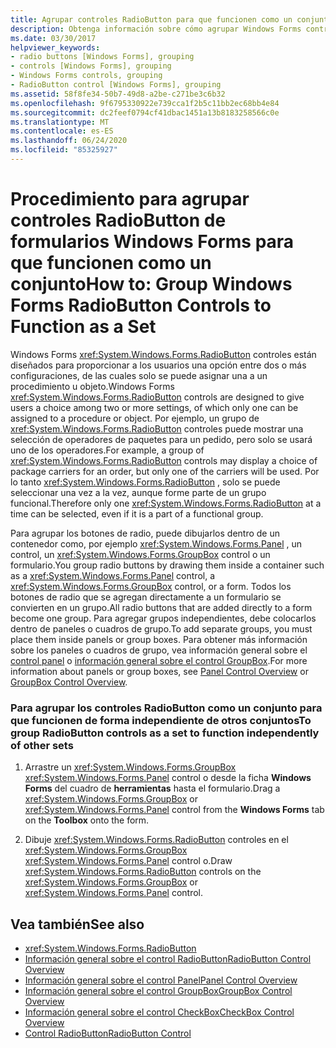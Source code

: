```yaml
---
title: Agrupar controles RadioButton para que funcionen como un conjunto
description: Obtenga información sobre cómo agrupar Windows Forms controles RadioButton para que funcionen de forma independiente de otros conjuntos.
ms.date: 03/30/2017
helpviewer_keywords:
- radio buttons [Windows Forms], grouping
- controls [Windows Forms], grouping
- Windows Forms controls, grouping
- RadioButton control [Windows Forms], grouping
ms.assetid: 58f8fe34-50b7-49d8-a2be-c271be3c6b32
ms.openlocfilehash: 9f6795330922e739cca1f2b5c11bb2ec68bb4e84
ms.sourcegitcommit: dc2feef0794cf41dbac1451a13b8183258566c0e
ms.translationtype: MT
ms.contentlocale: es-ES
ms.lasthandoff: 06/24/2020
ms.locfileid: "85325927"
---
```

# <a name="how-to-group-windows-forms-radiobutton-controls-to-function-as-a-set"></a><span data-ttu-id="1f816-103">Procedimiento para agrupar controles RadioButton de formularios Windows Forms para que funcionen como un conjunto</span><span class="sxs-lookup"><span data-stu-id="1f816-103">How to: Group Windows Forms RadioButton Controls to Function as a Set</span></span>
<span data-ttu-id="1f816-104">Windows Forms <xref:System.Windows.Forms.RadioButton> controles están diseñados para proporcionar a los usuarios una opción entre dos o más configuraciones, de las cuales solo se puede asignar una a un procedimiento u objeto.</span><span class="sxs-lookup"><span data-stu-id="1f816-104">Windows Forms <xref:System.Windows.Forms.RadioButton> controls are designed to give users a choice among two or more settings, of which only one can be assigned to a procedure or object.</span></span> <span data-ttu-id="1f816-105">Por ejemplo, un grupo de <xref:System.Windows.Forms.RadioButton> controles puede mostrar una selección de operadores de paquetes para un pedido, pero solo se usará uno de los operadores.</span><span class="sxs-lookup"><span data-stu-id="1f816-105">For example, a group of <xref:System.Windows.Forms.RadioButton> controls may display a choice of package carriers for an order, but only one of the carriers will be used.</span></span> <span data-ttu-id="1f816-106">Por lo tanto <xref:System.Windows.Forms.RadioButton> , solo se puede seleccionar una vez a la vez, aunque forme parte de un grupo funcional.</span><span class="sxs-lookup"><span data-stu-id="1f816-106">Therefore only one <xref:System.Windows.Forms.RadioButton> at a time can be selected, even if it is a part of a functional group.</span></span>  
  
 <span data-ttu-id="1f816-107">Para agrupar los botones de radio, puede dibujarlos dentro de un contenedor como, por ejemplo <xref:System.Windows.Forms.Panel> , un control, un <xref:System.Windows.Forms.GroupBox> control o un formulario.</span><span class="sxs-lookup"><span data-stu-id="1f816-107">You group radio buttons by drawing them inside a container such as a <xref:System.Windows.Forms.Panel> control, a <xref:System.Windows.Forms.GroupBox> control, or a form.</span></span> <span data-ttu-id="1f816-108">Todos los botones de radio que se agregan directamente a un formulario se convierten en un grupo.</span><span class="sxs-lookup"><span data-stu-id="1f816-108">All radio buttons that are added directly to a form become one group.</span></span> <span data-ttu-id="1f816-109">Para agregar grupos independientes, debe colocarlos dentro de paneles o cuadros de grupo.</span><span class="sxs-lookup"><span data-stu-id="1f816-109">To add separate groups, you must place them inside panels or group boxes.</span></span> <span data-ttu-id="1f816-110">Para obtener más información sobre los paneles o cuadros de grupo, vea información general sobre el [control panel](panel-control-overview-windows-forms.md) o [información general sobre el control GroupBox](groupbox-control-overview-windows-forms.md).</span><span class="sxs-lookup"><span data-stu-id="1f816-110">For more information about panels or group boxes, see [Panel Control Overview](panel-control-overview-windows-forms.md) or [GroupBox Control Overview](groupbox-control-overview-windows-forms.md).</span></span>  
  
### <a name="to-group-radiobutton-controls-as-a-set-to-function-independently-of-other-sets"></a><span data-ttu-id="1f816-111">Para agrupar los controles RadioButton como un conjunto para que funcionen de forma independiente de otros conjuntos</span><span class="sxs-lookup"><span data-stu-id="1f816-111">To group RadioButton controls as a set to function independently of other sets</span></span>  
  
1. <span data-ttu-id="1f816-112">Arrastre un <xref:System.Windows.Forms.GroupBox> <xref:System.Windows.Forms.Panel> control o desde la ficha **Windows Forms** del cuadro de **herramientas** hasta el formulario.</span><span class="sxs-lookup"><span data-stu-id="1f816-112">Drag a <xref:System.Windows.Forms.GroupBox> or <xref:System.Windows.Forms.Panel> control from the **Windows Forms** tab on the **Toolbox** onto the form.</span></span>  
  
2. <span data-ttu-id="1f816-113">Dibuje <xref:System.Windows.Forms.RadioButton> controles en el <xref:System.Windows.Forms.GroupBox> <xref:System.Windows.Forms.Panel> control o.</span><span class="sxs-lookup"><span data-stu-id="1f816-113">Draw <xref:System.Windows.Forms.RadioButton> controls on the <xref:System.Windows.Forms.GroupBox> or <xref:System.Windows.Forms.Panel> control.</span></span>  
  
## <a name="see-also"></a><span data-ttu-id="1f816-114">Vea también</span><span class="sxs-lookup"><span data-stu-id="1f816-114">See also</span></span>

- <xref:System.Windows.Forms.RadioButton>
- [<span data-ttu-id="1f816-115">Información general sobre el control RadioButton</span><span class="sxs-lookup"><span data-stu-id="1f816-115">RadioButton Control Overview</span></span>](radiobutton-control-overview-windows-forms.md)
- [<span data-ttu-id="1f816-116">Información general sobre el control Panel</span><span class="sxs-lookup"><span data-stu-id="1f816-116">Panel Control Overview</span></span>](panel-control-overview-windows-forms.md)
- [<span data-ttu-id="1f816-117">Información general sobre el control GroupBox</span><span class="sxs-lookup"><span data-stu-id="1f816-117">GroupBox Control Overview</span></span>](groupbox-control-overview-windows-forms.md)
- [<span data-ttu-id="1f816-118">Información general sobre el control CheckBox</span><span class="sxs-lookup"><span data-stu-id="1f816-118">CheckBox Control Overview</span></span>](checkbox-control-overview-windows-forms.md)
- [<span data-ttu-id="1f816-119">Control RadioButton</span><span class="sxs-lookup"><span data-stu-id="1f816-119">RadioButton Control</span></span>](radiobutton-control-windows-forms.md)
